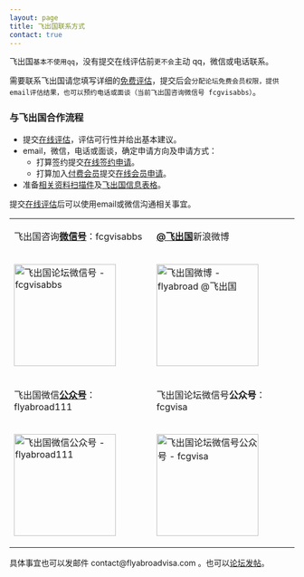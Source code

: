 ```yaml
---
layout: page
title: 飞出国联系方式
contact: true
---
```


飞出国`基本不使用qq`，没有提交在线评估前`更不会`主动 qq，微信或电话联系。

需要联系飞出国请您填写详细的<a href="http://pg.flyabroadvisa.com" target="_blank">免费评估</a>，提交后会`分配论坛免费会员权限，提供email评估结果，也可以预约电话或面谈（当前飞出国咨询微信号 fcgvisabbs）`。

### 与飞出国合作流程

- 提交<a href="http://pg.flyabroadvisa.com" target="_blank">在线评估</a>，评估可行性并给出基本建议。
- email，微信，电话或面谈，确定申请方向及申请方式：
  - 打算签约提交<a href="http://lvshi.flyabroadvisa.com/" target="_blank">在线签约申请</a>。
  - 打算加入<a href="http://bbs.fcgvisa.com/t/topic/9611" target="_blank">付费会员</a>提交<a href="http://member.flyabroadvisa.com/" target="_blank">在线会员申请</a>。 
- 准备<a href="http://bbs.fcgvisa.com/t/topic/1751" target="_blank">相关资料扫描件</a>及<a href="http://www.flyabroadvisa.com/dl/info/INFO-skilled-FLYabroad.zip" target="_blank">飞出国信息表格</a>。

提交<a href="http://pg.flyabroadvisa.com" target="_blank">在线评估</a>后可以使用email或微信沟通相关事宜。

<div class="mobile-side-scroller">
<table>

<tr>
<td><p>飞出国咨询<strong><u>微信号</u></strong>：fcgvisabbs</td>
<td><p><a href="http://weibo.com/flyabroad" target="_blank" ><strong>@飞出国</strong></a>新浪微博</p></td>
</tr>
<tr>
<td><p><img src="http://kit.flyabroadvisa.com/wxfcg/fcg15.jpg" width="180" height="180" border="0" alt="飞出国论坛微信号 - fcgvisabbs"></p></td>
<td><p><img src="http://kit.flyabroadvisa.com/wb/fly.png" width="180" height="180" border="0" alt="飞出国微博 - flyabroad @飞出国"></p></td>
</tr>

<tr>
<td><p>飞出国微信<strong><u>公众号</u></strong>：flyabroad111</p></td>
<td><p>飞出国论坛微信号<strong>公众号</strong>：fcgvisa</p></td>
</tr>
<tr>
<td><p><img src="http://kit.flyabroadvisa.com/wxfly/15.jpg" width="180" height="180" border="0" alt="飞出国微信公众号 - flyabroad111"></p></td>
<td><p><img src="http://kit.flyabroadvisa.com/wxfcg/fcgvisagz-15.jpg" width="180" height="180" border="0" alt="飞出国论坛微信号公众号 - fcgvisa"></p></td>
</tr>

</table>
</div>

<div>具体事宜也可以发邮件 contact@flyabroadvisa.com 。也可以<a href="http://bbs.fcgvisa.com" target="_blank">论坛发帖</a>。</div>
